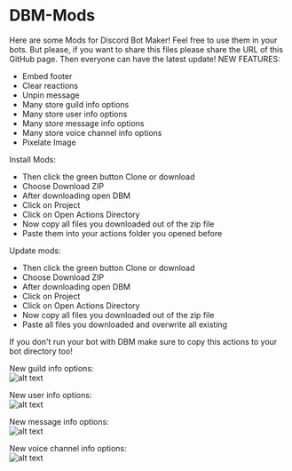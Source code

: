 # DBM-Mods
Here are some Mods for Discord Bot Maker! 
Feel free to use them in your bots. But please, if you want to share this files please share the URL of this GitHub page.
Then everyone can have the latest update!
NEW FEATURES:
- Embed footer
- Clear reactions
- Unpin message
- Many store guild info options
- Many store user info options
- Many store message info options
- Many store voice channel info options
- Pixelate Image

Install Mods:
- Then click the green button Clone or download
- Choose Download ZIP
- After downloading open DBM
- Click on Project
- Click on Open Actions Directory
- Now copy all files you downloaded out of the zip file
- Paste them into your actions folder you opened before

Update mods:
- Then click the green button Clone or download
- Choose Download ZIP
- After downloading open DBM
- Click on Project
- Click on Open Actions Directory
- Now copy all files you downloaded out of the zip file
- Paste all files you downloaded and overwrite all existing

If you don't run your bot with DBM make sure to copy this actions to your bot directory too!

New guild info options:<br />
![alt text](http://lasseniermann.de/dbmmods/ads/guild_info_2.JPG)

New user info options:<br />
![alt text](http://lasseniermann.de/dbmmods/ads/user_info_1.JPG)

New message info options:<br />
![alt text](http://lasseniermann.de/dbmmods/ads/message_info_1.JPG)

New voice channel info options:<br />
![alt text](http://lasseniermann.de/dbmmods/ads/voice_channel_info_1.JPG)

